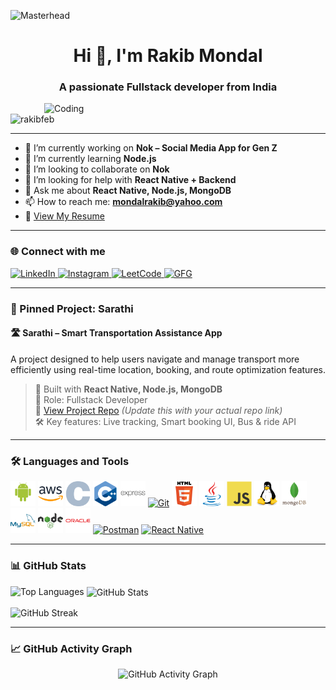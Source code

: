 <!-- 🚀 Masthead Banner -->
![Masterhead](https://blog.communicationcrafts.com/wp-content/uploads/sites/2/2023/02/Everything-worth-knowing-about-Full-Stack-Development_banner.png)
<br/>

<h1 align="center">Hi 👋, I'm Rakib Mondal</h1>
<h3 align="center">A passionate Fullstack developer from India</h3>

<img align="right" alt="Coding" width="450"
padding-top="60" src="https://media0.giphy.com/media/v1.Y2lkPTc5MGI3NjExYndmcTdwbzhucmYydTFtc283amV2MXd3N3AzMzhtYW1qcGUwa2VvcCZlcD12MV9pbnRlcm5hbF9naWZfYnlfaWQmY3Q9Zw/iIqmM5tTjmpOB9mpbn/giphy.gif">

<p align="left">
  <img src="https://komarev.com/ghpvc/?username=rakibfeb&label=Profile%20views&color=0e75b6&style=flat" alt="rakibfeb" />
</p>

---

- 🔭 I’m currently working on **Nok – Social Media App for Gen Z**  
- 🌱 I’m currently learning **Node.js**  
- 👯 I’m looking to collaborate on **Nok**  
- 🤝 I’m looking for help with **React Native + Backend**  
- 💬 Ask me about **React Native, Node.js, MongoDB**  
- 📫 How to reach me: **mondalrakib@yahoo.com**  
- 📄 [View My Resume](https://drive.google.com/file/d/13ZlsXImzBpij93AdEYZDkvPQQiUdN_2h/view?usp=drivesdk)

---

### 🌐 Connect with me

<p align="left">
  <a href="https://www.linkedin.com/in/rakib-mondal-092b56210" target="_blank">
    <img src="https://raw.githubusercontent.com/rahuldkjain/github-profile-readme-generator/master/src/images/icons/Social/linked-in-alt.svg" alt="LinkedIn" height="30" width="40" />
  </a>
  <a href="https://instagram.com/rakib8feb" target="_blank">
    <img src="https://raw.githubusercontent.com/rahuldkjain/github-profile-readme-generator/master/src/images/icons/Social/instagram.svg" alt="Instagram" height="30" width="40" />
  </a>
  <a href="https://leetcode.com/rakib-mondal/" target="_blank">
    <img src="https://raw.githubusercontent.com/rahuldkjain/github-profile-readme-generator/master/src/images/icons/Social/leet-code.svg" alt="LeetCode" height="30" width="40" />
  </a>
  <a href="https://auth.geeksforgeeks.org/user/paradoxymoron/" target="_blank">
    <img src="https://raw.githubusercontent.com/rahuldkjain/github-profile-readme-generator/master/src/images/icons/Social/geeks-for-geeks.svg" alt="GFG" height="30" width="40" />
  </a>
</p>

---

### 🚀 Pinned Project: Sarathi

#### 🛣️ Sarathi – Smart Transportation Assistance App
A project designed to help users navigate and manage transport more efficiently using real-time location, booking, and route optimization features.

> 🚀 Built with **React Native, Node.js, MongoDB**  
> 📱 Role: Fullstack Developer  
> 🔗 [View Project Repo](https://github.com/rakibfeb/sarathi) *(Update this with your actual repo link)*  
> 🛠️ Key features: Live tracking, Smart booking UI, Bus & ride API

---

### 🛠️ Languages and Tools

<p align="left">
  <a href="https://developer.android.com" target="_blank"><img src="https://raw.githubusercontent.com/devicons/devicon/master/icons/android/android-original-wordmark.svg" alt="Android" width="40" height="40"/></a>
  <a href="https://aws.amazon.com" target="_blank"><img src="https://raw.githubusercontent.com/devicons/devicon/master/icons/amazonwebservices/amazonwebservices-original-wordmark.svg" alt="AWS" width="40" height="40"/></a>
  <a href="https://www.cprogramming.com/" target="_blank"><img src="https://raw.githubusercontent.com/devicons/devicon/master/icons/c/c-original.svg" alt="C" width="40" height="40"/></a>
  <a href="https://www.w3schools.com/cpp/" target="_blank"><img src="https://raw.githubusercontent.com/devicons/devicon/master/icons/cplusplus/cplusplus-original.svg" alt="C++" width="40" height="40"/></a>
  <a href="https://expressjs.com" target="_blank"><img src="https://raw.githubusercontent.com/devicons/devicon/master/icons/express/express-original-wordmark.svg" alt="Express" width="40" height="40"/></a>
  <a href="https://git-scm.com/" target="_blank"><img src="https://www.vectorlogo.zone/logos/git-scm/git-scm-icon.svg" alt="Git" width="40" height="40"/></a>
  <a href="https://www.w3.org/html/" target="_blank"><img src="https://raw.githubusercontent.com/devicons/devicon/master/icons/html5/html5-original-wordmark.svg" alt="HTML5" width="40" height="40"/></a>
  <a href="https://www.java.com" target="_blank"><img src="https://raw.githubusercontent.com/devicons/devicon/master/icons/java/java-original.svg" alt="Java" width="40" height="40"/></a>
  <a href="https://developer.mozilla.org/en-US/docs/Web/JavaScript" target="_blank"><img src="https://raw.githubusercontent.com/devicons/devicon/master/icons/javascript/javascript-original.svg" alt="JavaScript" width="40" height="40"/></a>
  <a href="https://www.linux.org/" target="_blank"><img src="https://raw.githubusercontent.com/devicons/devicon/master/icons/linux/linux-original.svg" alt="Linux" width="40" height="40"/></a>
  <a href="https://www.mongodb.com/" target="_blank"><img src="https://raw.githubusercontent.com/devicons/devicon/master/icons/mongodb/mongodb-original-wordmark.svg" alt="MongoDB" width="40" height="40"/></a>
  <a href="https://www.mysql.com/" target="_blank"><img src="https://raw.githubusercontent.com/devicons/devicon/master/icons/mysql/mysql-original-wordmark.svg" alt="MySQL" width="40" height="40"/></a>
  <a href="https://nodejs.org" target="_blank"><img src="https://raw.githubusercontent.com/devicons/devicon/master/icons/nodejs/nodejs-original-wordmark.svg" alt="Node.js" width="40" height="40"/></a>
  <a href="https://www.oracle.com/" target="_blank"><img src="https://raw.githubusercontent.com/devicons/devicon/master/icons/oracle/oracle-original.svg" alt="Oracle" width="40" height="40"/></a>
  <a href="https://postman.com" target="_blank"><img src="https://www.vectorlogo.zone/logos/getpostman/getpostman-icon.svg" alt="Postman" width="40" height="40"/></a>
  <a href="https://reactnative.dev/" target="_blank"><img src="https://reactnative.dev/img/header_logo.svg" alt="React Native" width="40" height="40"/></a>
</p>

---

### 📊 GitHub Stats

<p>
  <img align="left" src="https://github-readme-stats.vercel.app/api/top-langs?username=rakibfeb&show_icons=true&locale=en&layout=compact" alt="Top Languages" />
</p>

<p>
  &nbsp;<img align="center" src="https://github-readme-stats.vercel.app/api?username=rakibfeb&show_icons=true&locale=en" alt="GitHub Stats" />
</p>

<p>
  <img align="center" src="https://github-readme-streak-stats.herokuapp.com/?user=rakibfeb" alt="GitHub Streak" />
</p>

---

### 📈 GitHub Activity Graph

<p align="center">
  <img src="https://github-readme-activity-graph.cyclic.app/graph?username=rakibfeb&theme=react-dark&bg_color=1a1b27&hide_border=true" alt="GitHub Activity Graph" />
</p>
